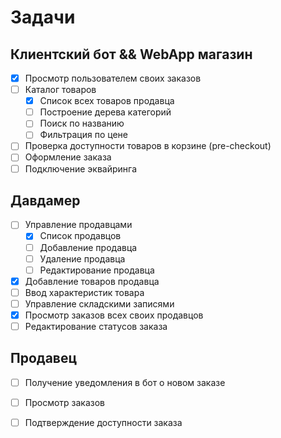 # Задачи

## Клиентский бот && WebApp магазин

- [X] Просмотр пользователем своих заказов
- [ ] Каталог товаров
    - [X] Список всех товаров продавца
    - [ ] Построение дерева категорий
    - [ ] Поиск по названию
    - [ ] Фильтрация по цене
- [ ] Проверка доступности товаров в корзине (pre-checkout)
- [ ] Оформление заказа
- [ ] Подключение эквайринга

## Давдамер

- [ ] Управление продавцами
    - [X] Список продавцов
    - [ ] Добавление продавца
    - [ ] Удаление продавца
    - [ ] Редактирование продавца
- [X] Добавление товаров продавца
- [ ] Ввод характеристик товара
- [ ] Управление складскими записями
- [X] Просмотр заказов всех своих продавцов
- [ ] Редактирование статусов заказа

## Продавец

- [ ] Получение уведомления в бот о новом заказе
- [ ] Просмотр заказов
- [ ] Подтверждение доступности заказа

